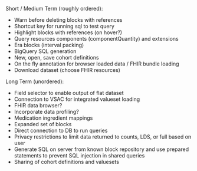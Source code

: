 Short / Medium Term (roughly ordered):
- Warn before deleting blocks with references
- Shortcut key for running sql to test query
- Highlight blocks with references (on hover?)
- Query resources components (componentQuantity) and extensions
- Era blocks (interval packing)
- BigQuery SQL generation
- New, open, save cohort definitions
- On the fly annotation for browser loaded data / FHIR bundle loading
- Download dataset (choose FHIR resources)

Long Term (unordered):
- Field selector to enable output of flat dataset
- Connection to VSAC for integrated valueset loading
- FHIR data browser?
- Incorporate data profiling?
- Medication ingredient mappings
- Expanded set of blocks
- Direct connection to DB to run queries
- Privacy restrictions to limit data returned to counts, LDS, or full based on user 
- Generate SQL on server from known block repository and use prepared statements to prevent SQL injection in shared queries
- Sharing of cohort definitions and valuesets